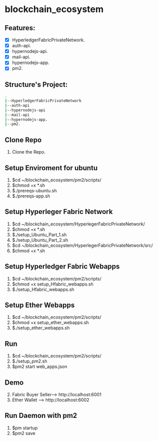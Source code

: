 # blockchain_ecosystem

## Features:
- [x] HyperledgerFabricPrivateNetwork.
- [x] auth-api.
- [x] hypernodejs-api.
- [x] mail-api.
- [x] hypernodejs-app.
- [x] pm2.

## Structure's Project:
```bash
.
|--HyperledgerFabricPrivateNetwork
|--auth-api
|--hypernodejs-api
|--mail-api
|--hypernodejs-app.
|--pm2.
```

## Clone Repo
1. Clone the Repo.

## Setup Enviroment for ubuntu
1. $cd ~/blockchain_ecosystem/pm2/scripts/
2. $chmod +x *.sh
3. $./prereqs-ubuntu.sh
4. $./prereqs-app.sh

## Setup Hyperleger Fabric Network
1. $cd ~/blockchain_ecosystem/HyperlegerFabricPrivateNetwork/
2. $chmod +x *.sh
3. $./setup_Ubuntu_Part_1.sh
4. $./setup_Ubuntu_Part_2.sh
5. $cd ~/blockchain_ecosystem/HyperlegerFabricPrivateNetwork/src/
6. $chmod +x *.sh

## Setup Hyperledger Fabric Webapps
1. $cd ~/blockchain_ecosystem/pm2/scripts/
2. $chmod +x setup_Hfabric_webapps.sh
4. $./setup_Hfabric_webapps.sh

## Setup Ether Webapps
1. $cd ~/blockchain_ecosystem/pm2/scripts/
2. $chmod +x setup_ether_webapps.sh
4. $./setup_ether_webapps.sh

## Run
1. $cd ~/blockchain_ecosystem/pm2/scripts/
3. $./setup_pm2.sh
1. $pm2 start web_apps.json

## Demo
2. Fabric Buyer Seller--> http://localhost:6001
2. Ether Wallet --> http://localhost:6002

## Run Daemon with pm2
1. $pm startup
2. $pm2 save

